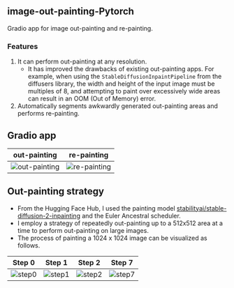 ## image-out-painting-Pytorch

Gradio app for image out-painting and re-painting.

### Features

1. It can perform out-painting at any resolution.
   - It has improved the drawbacks of existing out-painting apps. For example, when using the `StableDiffusionInpaintPipeline` from the diffusers library, the width and height of the input image must be multiples of 8, and attempting to paint over excessively wide areas can result in an OOM (Out of Memory) error.
2. Automatically segments awkwardly generated out-painting areas and performs re-painting.

## Gradio app

| out-painting                                                                                                              | re-painting                                                                                                              |
| ------------------------------------------------------------------------------------------------------------------------- | ------------------------------------------------------------------------------------------------------------------------ |
| ![out-painting](https://github.com/SIC98/image-out-painting-Pytorch/assets/51232785/a6e66483-725f-4fde-b02b-d2c5d13597b4) | ![re-painting](https://github.com/SIC98/image-out-painting-Pytorch/assets/51232785/059ffcad-156d-4b27-8366-b4d0f5b6c2ae) |

## Out-painting strategy

- From the Hugging Face Hub, I used the painting model [stabilityai/stable-diffusion-2-inpainting](https://huggingface.co/stabilityai/stable-diffusion-2-inpainting) and the Euler Ancestral scheduler.
- I employ a strategy of repeatedly out-painting up to a 512x512 area at a time to perform out-painting on large images.
- The process of painting a 1024 x 1024 image can be visualized as follows.

| Step 0                                                                                                             | Step 1                                                                                                             | Step 2                                                                                                             | Step 7                                                                                                             |
| ------------------------------------------------------------------------------------------------------------------ | ------------------------------------------------------------------------------------------------------------------ | ------------------------------------------------------------------------------------------------------------------ | ------------------------------------------------------------------------------------------------------------------ |
| ![step0](https://github.com/SIC98/image-out-painting-Pytorch/assets/51232785/5918afdb-e5f1-4190-a063-caeeca3228d7) | ![step1](https://github.com/SIC98/image-out-painting-Pytorch/assets/51232785/d4f1f2aa-d65d-455f-a553-8b68ca3ec78a) | ![step2](https://github.com/SIC98/image-out-painting-Pytorch/assets/51232785/1dbf77de-d5ee-4c77-ae6f-6f2e58927465) | ![step7](https://github.com/SIC98/image-out-painting-Pytorch/assets/51232785/87ddcfd5-9bdb-4510-babe-ebaec2cf84f5) |

